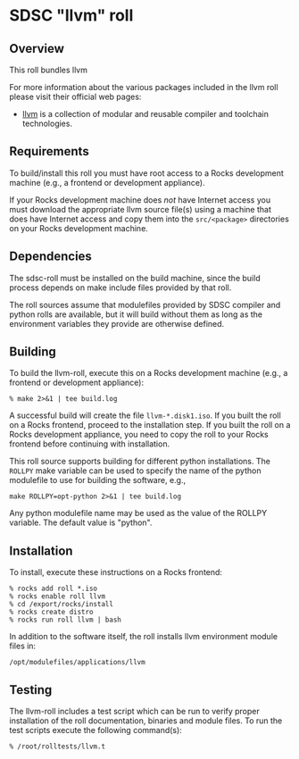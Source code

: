 # SDSC "llvm" roll

## Overview

This roll bundles llvm

For more information about the various packages included in the llvm roll please visit their official web pages:


- <a href="http://llvm.org" target="_blank">llvm</a> is a collection of modular and reusable compiler and toolchain technologies.
## Requirements

To build/install this roll you must have root access to a Rocks development
machine (e.g., a frontend or development appliance).

If your Rocks development machine does *not* have Internet access you must
download the appropriate llvm source file(s) using a machine that does
have Internet access and copy them into the `src/<package>` directories on your
Rocks development machine.


## Dependencies

The sdsc-roll must be installed on the build machine, since the build process
depends on make include files provided by that roll.

The roll sources assume that modulefiles provided by SDSC compiler and python
rolls are available, but it will build without them as long as the environment
variables they provide are otherwise defined.


## Building

To build the llvm-roll, execute this on a Rocks development
machine (e.g., a frontend or development appliance):

```shell
% make 2>&1 | tee build.log
```

A successful build will create the file `llvm-*.disk1.iso`.  If you built
the roll on a Rocks frontend, proceed to the installation step. If you built the
roll on a Rocks development appliance, you need to copy the roll to your Rocks
frontend before continuing with installation.

This roll source supports building for different python installations.  The
`ROLLPY` make variable can be used to specify the name of the python modulefile
to use for building the software, e.g.,

```shell
make ROLLPY=opt-python 2>&1 | tee build.log
```

Any python modulefile name may be used as the value of the ROLLPY variable.
The default value is "python".


## Installation

To install, execute these instructions on a Rocks frontend:

```shell
% rocks add roll *.iso
% rocks enable roll llvm
% cd /export/rocks/install
% rocks create distro
% rocks run roll llvm | bash
```

In addition to the software itself, the roll installs llvm environment
module files in:

```shell
/opt/modulefiles/applications/llvm
```


## Testing

The llvm-roll includes a test script which can be run to verify proper
installation of the roll documentation, binaries and module files. To
run the test scripts execute the following command(s):

```shell
% /root/rolltests/llvm.t 
```

